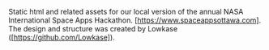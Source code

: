 Static html and related assets for our local version of the annual NASA International Space Apps Hackathon. [https://www.spaceappsottawa.com]. The design and structure was created by Lowkase ([https://github.com/Lowkase]).
